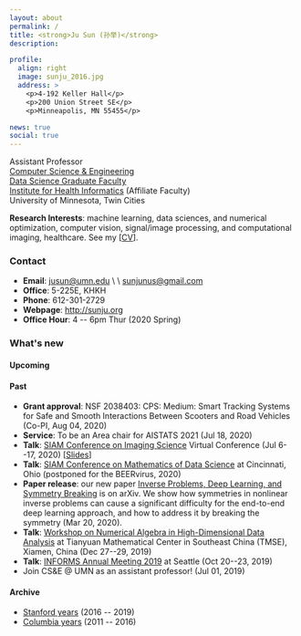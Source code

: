 ```yaml
---
layout: about
permalink: /
title: <strong>Ju Sun (孙举)</strong>
description:

profile:
  align: right
  image: sunju_2016.jpg
  address: >
    <p>4-192 Keller Hall</p>
    <p>200 Union Street SE</p>
    <p>Minneapolis, MN 55455</p>

news: true
social: true
---
```


Assistant Professor  
[Computer Science & Engineering](https://www.cs.umn.edu/)  
[Data Science Graduate Faculty](https://cse.umn.edu/datascience)  
[Institute for Health Informatics](https://healthinformatics.umn.edu/) (Affiliate Faculty)  
University of Minnesota, Twin Cities

**Research Interests**: machine learning, data sciences, and numerical optimization, computer vision, signal/image processing, and computational imaging, healthcare. See my \[[CV](/docs/CV.pdf)\].

### Contact
- **Email**: jusun@umn.edu \\ \\  sunjunus@gmail.com
- **Office**: 5-225E, KHKH
- **Phone**: 612-301-2729
- **Webpage**: <http://sunju.org>
- **Office Hour**: 4 -- 6pm Thur (2020 Spring)

### What's new

#### Upcoming


#### Past

- **Grant approval**: NSF 2038403: CPS: Medium: Smart Tracking Systems for Safe and Smooth Interactions Between Scooters and Road Vehicles (Co-PI, Aug 04, 2020)
- **Service**: To be an Area chair for AISTATS 2021 (Jul 18, 2020)
- **Talk**: [SIAM Conference on Imaging Science](https://meetings.siam.org/sess/dsp_programsess.cfm?SESSIONCODE=69004) Virtual Conference (Jul 6--17, 2020) \[[Slides](/talks/SIAM-IS-2020-FPR.pdf)\]
- **Talk**: [SIAM Conference on Mathematics of Data Science](https://www.siam.org/Conferences/CM/Conference/mds20) at Cincinnati, Ohio (postponed for the BEERvirus, 2020)
- **Paper release**: our new paper [Inverse Problems, Deep Learning, and Symmetry Breaking](https://arxiv.org/abs/2003.09077) is on arXiv. We show how symmetries in nonlinear inverse problems can cause a significant difficulty for the end-to-end deep learning approach, and how to address it by breaking the symmetry (Mar 20, 2020).
- **Talk**: [Workshop on Numerical Algebra in High-Dimensional Data Analysis](http://tianyuan.xmu.edu.cn/activities/19-20/WNAHDDA2019/index.html) at Tianyuan Mathematical Center in Southeast China (TMSE), Xiamen, China (Dec 27--29, 2019)
- **Talk**: [INFORMS Annual Meeting 2019](http://meetings2.informs.org/wordpress/seattle2019/) at Seattle (Oct 20--23, 2019)
- Join CS&E @ UMN as an assistant professor! (Jul 01, 2019)

#### Archive
- [Stanford years](stanford-2016-2019) (2016 -- 2019)
- [Columbia years](columbia-2011-2016) (2011 -- 2016)
